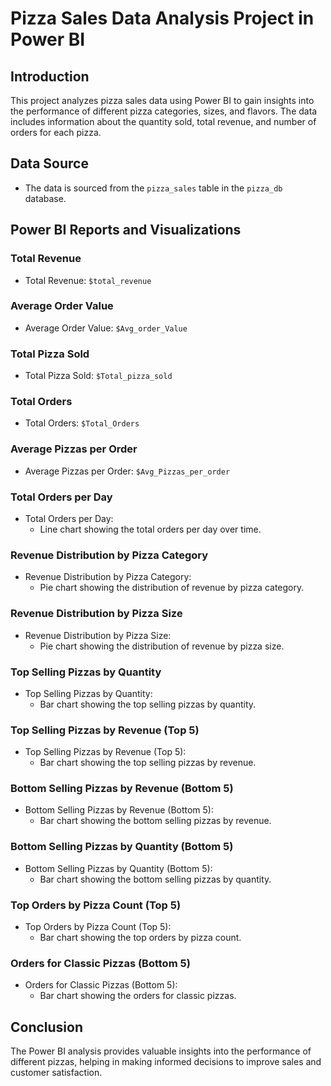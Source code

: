 # Pizza Sales Data Analysis Project in Power BI

## Introduction
This project analyzes pizza sales data using Power BI to gain insights into the performance of different pizza categories, sizes, and flavors. The data includes information about the quantity sold, total revenue, and number of orders for each pizza.

## Data Source
- The data is sourced from the `pizza_sales` table in the `pizza_db` database.

## Power BI Reports and Visualizations

### Total Revenue
- Total Revenue: `$total_revenue`

### Average Order Value
- Average Order Value: `$Avg_order_Value`

### Total Pizza Sold
- Total Pizza Sold: `$Total_pizza_sold`

### Total Orders
- Total Orders: `$Total_Orders`

### Average Pizzas per Order
- Average Pizzas per Order: `$Avg_Pizzas_per_order`

### Total Orders per Day
- Total Orders per Day:
  - Line chart showing the total orders per day over time.

### Revenue Distribution by Pizza Category
- Revenue Distribution by Pizza Category:
  - Pie chart showing the distribution of revenue by pizza category.

### Revenue Distribution by Pizza Size
- Revenue Distribution by Pizza Size:
  - Pie chart showing the distribution of revenue by pizza size.

### Top Selling Pizzas by Quantity
- Top Selling Pizzas by Quantity:
  - Bar chart showing the top selling pizzas by quantity.

### Top Selling Pizzas by Revenue (Top 5)
- Top Selling Pizzas by Revenue (Top 5):
  - Bar chart showing the top selling pizzas by revenue.

### Bottom Selling Pizzas by Revenue (Bottom 5)
- Bottom Selling Pizzas by Revenue (Bottom 5):
  - Bar chart showing the bottom selling pizzas by revenue.

### Bottom Selling Pizzas by Quantity (Bottom 5)
- Bottom Selling Pizzas by Quantity (Bottom 5):
  - Bar chart showing the bottom selling pizzas by quantity.

### Top Orders by Pizza Count (Top 5)
- Top Orders by Pizza Count (Top 5):
  - Bar chart showing the top orders by pizza count.

### Orders for Classic Pizzas (Bottom 5)
- Orders for Classic Pizzas (Bottom 5):
  - Bar chart showing the orders for classic pizzas.

## Conclusion
The Power BI analysis provides valuable insights into the performance of different pizzas, helping in making informed decisions to improve sales and customer satisfaction.
